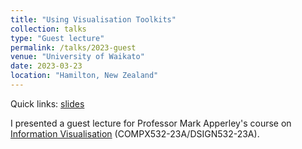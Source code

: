 ```yaml
---
title: "Using Visualisation Toolkits"
collection: talks
type: "Guest lecture"
permalink: /talks/2023-guest
venue: "University of Waikato"
date: 2023-03-23
location: "Hamilton, New Zealand"
---
```


Quick links: [slides](http://dgt12.github.io/files/compx532_23a.pdf)

I presented a guest lecture for Professor Mark Apperley's course on [Information Visualisation](https://papers.waikato.ac.nz/papers/COMPX532) (COMPX532-23A/DSIGN532-23A).